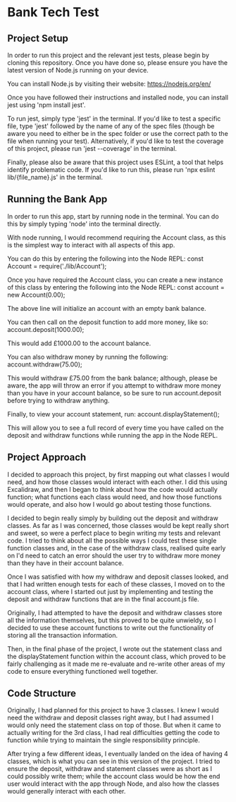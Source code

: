 # Bank Tech Test

## Project Setup
In order to run this project and the relevant jest tests, please begin by cloning this repository. 
Once you have done so, please ensure you have the latest version of Node.js running on your device.

You can install Node.js by visiting their website: https://nodejs.org/en/

Once you have followed their instructions and installed node, you can install jest using 'npm install jest'.

To run jest, simply type 'jest' in the terminal.
If you'd like to test a specific file, type 'jest' followed by the name of any of the spec files (though be aware you need to either be in the spec 
folder or use the correct path to the file when running your test).
Alternatively, if you'd like to test the coverage of this project, please run 'jest --coverage' in the terminal.

Finally, please also be aware that this project uses ESLint, a tool that helps identify problematic code.
If you'd like to run this, please run 'npx eslint lib/{file_name}.js' in the terminal.

## Running the Bank App

In order to run this app, start by running node in the terminal. You can do this by simply typing 'node' into the terminal directly.

With node running, I would recommend requiring the Account class, as this is the simplest way to interact with all aspects of this app.

You can do this by entering the following into the Node REPL:
const Account = require('./lib/Account');

Once you have required the Account class, you can create a new instance of this class by entering the following into the Node REPL:
const account = new Account(0.00);

The above line will initialize an account with an empty bank balance.

You can then call on the deposit function to add more money, like so:
account.deposit(1000.00);

This would add £1000.00 to the account balance.

You can also withdraw money by running the following:
account.withdraw(75.00);

This would withdraw £75.00 from the bank balance; although, please be aware, the app will throw an error if you attempt to withdraw more money
than you have in your account balance, so be sure to run account.deposit before trying to withdraw anything.

Finally, to view your account statement, run:
account.displayStatement();

This will allow you to see a full record of every time you have called on the deposit and withdraw functions while running the app in the Node REPL.

## Project Approach
I decided to approach this project, by first mapping out what classes I would need, and how those classes would interact with each other.
I did this using Excalidraw, and then I began to think about how the code would actually function; what functions each class would need, and how
those functions would operate, and also how I would go about testing those functions.

I decided to begin really simply by building out the deposit and withdraw classes. As far as I was concerned, those classes would be kept really short and
sweet, so were a perfect place to begin writing my tests and relevant code. I tried to think about all the possible ways I could test these single
function classes and, in the case of the withdraw class, realised quite early on I'd need to catch an error should the user try to withdraw more money
than they have in their account balance.

Once I was satisfied with how my withdraw and deposit classes looked, and that I had written enough tests for each of these classes, I moved on to
the account class, where I started out just by implementing and testing the deposit and withdraw functions that are in the final account.js file.

Originally, I had attempted to have the deposit and withdraw classes store all the information themselves, but this proved to be quite unwieldy,
so I decided to use these account functions to write out the functionality of storing all the transaction information.

Then, in the final phase of the project, I wrote out the statement class and the displayStatement function within the account class, which proved
to be fairly challenging as it made me re-evaluate and re-write other areas of my code to ensure everything functioned well together.

## Code Structure
Originally, I had planned for this project to have 3 classes. I knew I would need the withdraw and deposit classes right away, but I had assumed I
would only need the statement class on top of those. But when it came to actually writing for the 3rd class, I had real difficulties getting the 
code to function while trying to maintain the single responsibility principle.

After trying a few different ideas, I eventually landed on the idea of having 4 classes, which is what you can see in this version of the project.
I tried to ensure the deposit, withdraw and statement classes were as short as I could possibly write them; while the account class would be how the 
end user would interact with the app through Node, and also how the classes would generally interact with each other.


